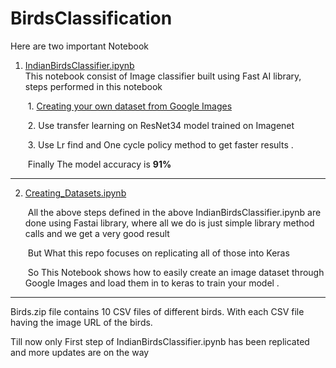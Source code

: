 # BirdsClassification

Here are two important Notebook

1. [IndianBirdsClassifier.ipynb](https://github.com/aman5319/BirdsClassification/blob/master/IndianBirdsClassifier.ipynb)  
This notebook consist of Image classifier built using Fast AI library, steps performed in this notebook

	​		1. [Creating your own dataset from Google Images](https://render.githubusercontent.com/view/ipynb?commit=58c23e3dc66ca42896b1a23e776be3d59fdbd3a6&enc_url=68747470733a2f2f7261772e67697468756275736572636f6e74656e742e636f6d2f4149362d42616e67616c6f72652d436861707465722f323031382d6379636c652d322f353863323365336463363663613432383936623161323365373736626533643539666462643361362f53657373696f6e732f53657373696f6e5f31322f7068617365315f73616d706c652e6970796e62&nwo=AI6-Bangalore-Chapter%2F2018-cycle-2&path=Sessions%2FSession_12%2Fphase1_sample.ipynb&repository_id=143403708&repository_type=Repository#Creating-your-own-dataset-from-Google-Images)   

	​		2. Use transfer learning on ResNet34 model trained on Imagenet

	​		3. Use Lr find and One cycle policy method to get faster results .

	​		Finally The model accuracy is **91%**  

------
2. [Creating_Datasets.ipynb](https://github.com/aman5319/BirdsClassification/blob/master/Creating_Datasets.ipynb)  

   ​	All the above steps defined in the above IndianBirdsClassifier.ipynb are done using Fastai library, where all we do is just simple library method calls and we get a very good result

   ​	But What this repo focuses on replicating all of those into Keras

   ​	So This Notebook shows  how to easily create an image dataset through Google Images and load them in to keras to train your model .
_____

Birds.zip file contains 10 CSV files of different birds. With each CSV file having the image URL of the birds.

 

Till now only First step of IndianBirdsClassifier.ipynb has been replicated and more updates are on the way